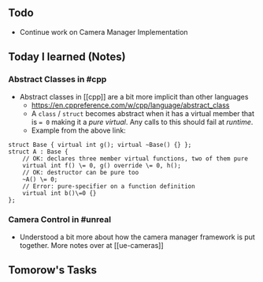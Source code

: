 ## Todo
- Continue work on Camera Manager Implementation

## Today I learned (Notes)

### Abstract Classes in  #cpp
- Abstract classes in [[cpp]] are a bit more implicit than other languages 
	- https://en.cppreference.com/w/cpp/language/abstract_class
	- A `class` / `struct` becomes abstract when it has a virtual member that is `= 0` making it a _pure virtual_. Any calls to this should fail at _runtime_. 
	- Example from the above link:
```
struct Base { virtual int g(); virtual ~Base() {} };
struct A : Base {
    // OK: declares three member virtual functions, two of them pure
    virtual int f() \= 0, g() override \= 0, h();
    // OK: destructor can be pure too
    ~A() \= 0;
    // Error: pure-specifier on a function definition
    virtual int b()\=0 {}
};
```

### Camera Control in #unreal
- Understood a bit more about how the camera manager framework is put together. More notes over at [[ue-cameras]]


## Tomorow's Tasks